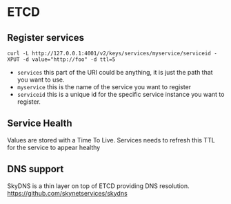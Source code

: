 # ETCD

## Register services

```
curl -L http://127.0.0.1:4001/v2/keys/services/myservice/serviceid -XPUT -d value="http://foo" -d ttl=5
```

* `services` this part of the URI could be anything, it is just the path that you want to use.
* `myservice` this is the name of the service you want to register
* `serviceid` this is a unique id for the specific service instance you want to register.

## Service Health

Values are stored with a Time To Live.
Services needs to refresh this TTL for the service to appear healthy

## DNS support

SkyDNS is a thin layer on top of ETCD providing DNS resolution.
https://github.com/skynetservices/skydns
